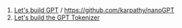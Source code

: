 1. [Let's build GPT](https://www.youtube.com/watch?v=kCc8FmEb1nY) / https://github.com/karpathy/nanoGPT
2. [Let's build the GPT Tokenizer](https://www.youtube.com/watch?v=zduSFxRajkE)
